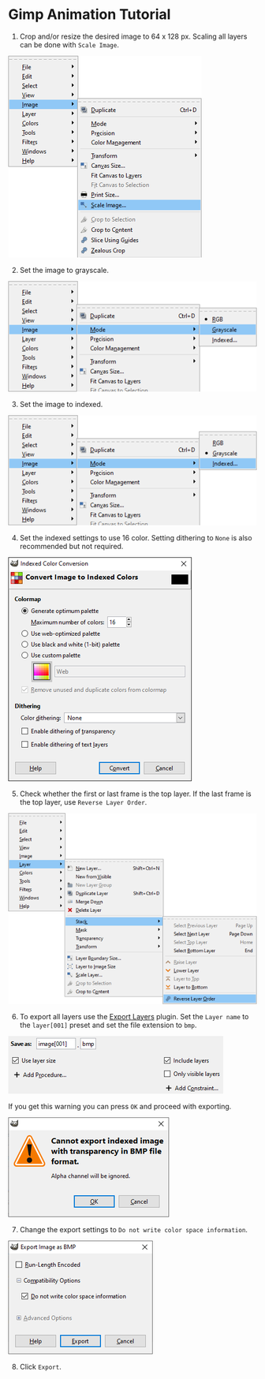 # Gimp Animation Tutorial

1. Crop and/or resize the desired image to 64 x 128 px. Scaling all layers can be done with `Scale Image`.

![](scale_image.png)

2. Set the image to grayscale.

![](grayscale.png)

3. Set the image to indexed.

![](indexed.png)

4. Set the indexed settings to use 16 color. Setting dithering to `None` is also recommended but not required.

![](indexed_settings.png)

5. Check whether the first or last frame is the top layer. If the last frame is the top layer, use `Reverse Layer Order`.

![](reverse_layer_order.png)

6. To export all layers use the [Export Layers](https://khalim19.github.io/gimp-plugin-export-layers/) plugin. Set the `Layer name` to the `layer[001]` preset and set the file extension to `bmp`.

![](export_layers.png)

If you get this warning you can press `OK` and proceed with exporting.

![](export_warning.png)

7. Change the export settings to `Do not write color space information`.

![](export_settings.png)

8. Click `Export`.